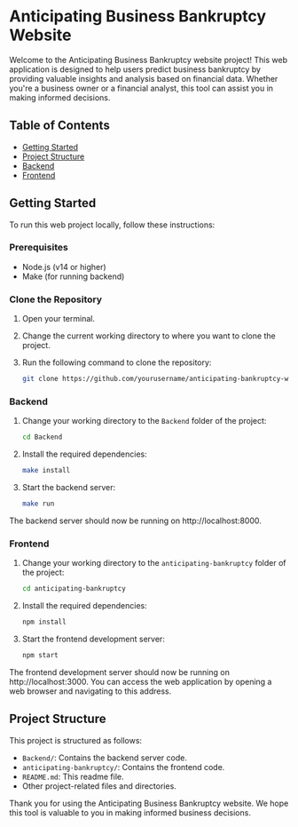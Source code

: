 # Anticipating Business Bankruptcy Website

Welcome to the Anticipating Business Bankruptcy website project! This web application is designed to help users predict business bankruptcy by providing valuable insights and analysis based on financial data. Whether you're a business owner or a financial analyst, this tool can assist you in making informed decisions.

## Table of Contents
- [Getting Started](#getting-started)
- [Project Structure](#project-structure)
- [Backend](#backend)
- [Frontend](#frontend)

## Getting Started

To run this web project locally, follow these instructions:

### Prerequisites
- Node.js (v14 or higher)
- Make (for running backend)

### Clone the Repository
1. Open your terminal.
2. Change the current working directory to where you want to clone the project.
3. Run the following command to clone the repository:

   ```bash
   git clone https://github.com/yourusername/anticipating-bankruptcy-website.git
   ```

### Backend

1. Change your working directory to the `Backend` folder of the project:

   ```bash
   cd Backend
   ```

2. Install the required dependencies:

   ```bash
   make install
   ```

3. Start the backend server:

   ```bash
   make run
   ```

The backend server should now be running on http://localhost:8000.

### Frontend

1. Change your working directory to the `anticipating-bankruptcy` folder of the project:

   ```bash
   cd anticipating-bankruptcy
   ```

2. Install the required dependencies:

   ```bash
   npm install
   ```

3. Start the frontend development server:

   ```bash
   npm start
   ```

The frontend development server should now be running on http://localhost:3000. You can access the web application by opening a web browser and navigating to this address.

## Project Structure

This project is structured as follows:

- `Backend/`: Contains the backend server code.
- `anticipating-bankruptcy/`: Contains the frontend code.
- `README.md`: This readme file.
- Other project-related files and directories.

Thank you for using the Anticipating Business Bankruptcy website. We hope this tool is valuable to you in making informed business decisions.
